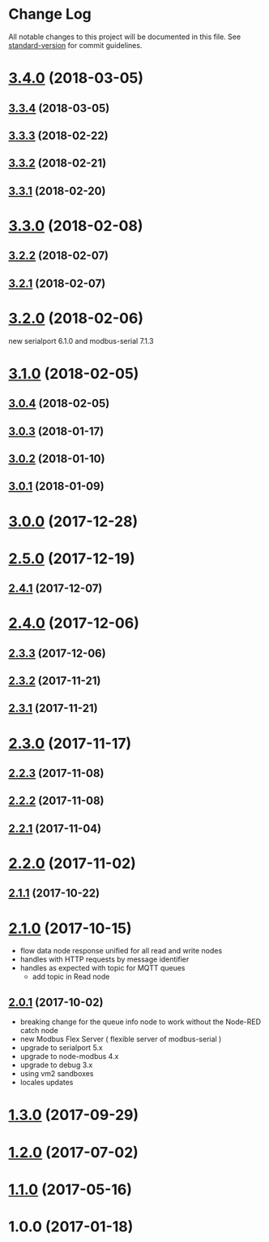 # Change Log

All notable changes to this project will be documented in this file. See [standard-version](https://github.com/conventional-changelog/standard-version) for commit guidelines.

<a name="3.4.0"></a>
# [3.4.0](https://github.com/biancode/node-red-contrib-modbus/compare/v3.3.4...v3.4.0) (2018-03-05)



<a name="3.3.4"></a>
## [3.3.4](https://github.com/biancode/node-red-contrib-modbus/compare/v3.3.2...v3.3.4) (2018-03-05)



<a name="3.3.3"></a>
## [3.3.3](https://github.com/biancode/node-red-contrib-modbus/compare/v3.3.2...v3.3.3) (2018-02-22)



<a name="3.3.2"></a>
## [3.3.2](https://github.com/biancode/node-red-contrib-modbus/compare/v3.3.1...v3.3.2) (2018-02-21)



<a name="3.3.1"></a>
## [3.3.1](https://github.com/biancode/node-red-contrib-modbus/compare/v3.3.0...v3.3.1) (2018-02-20)



<a name="3.3.0"></a>
# [3.3.0](https://github.com/biancode/node-red-contrib-modbus/compare/v3.2.2...v3.3.0) (2018-02-08)



<a name="3.2.2"></a>
## [3.2.2](https://github.com/biancode/node-red-contrib-modbus/compare/v3.0.5-npm-error...v3.2.2) (2018-02-07)



<a name="3.2.1"></a>
## [3.2.1](https://github.com/biancode/node-red-contrib-modbus/compare/v3.0.5-npm-error...v3.2.1) (2018-02-07)



<a name="3.2.0"></a>
# [3.2.0](https://github.com/biancode/node-red-contrib-modbus/compare/v3.0.5-npm-error...v3.2.0) (2018-02-06)

new serialport 6.1.0 and modbus-serial 7.1.3

<a name="3.1.0"></a>
# [3.1.0](https://github.com/biancode/node-red-contrib-modbus/compare/v3.0.2...v3.1.0) (2018-02-05)



<a name="3.0.4"></a>
## [3.0.4](https://github.com/biancode/node-red-contrib-modbus/compare/v3.0.2...v3.0.4) (2018-02-05)



<a name="3.0.3"></a>
## [3.0.3](https://github.com/biancode/node-red-contrib-modbus/compare/v3.0.2...v3.0.3) (2018-01-17)



<a name="3.0.2"></a>
## [3.0.2](https://github.com/biancode/node-red-contrib-modbus/compare/v3.0.1...v3.0.2) (2018-01-10)



<a name="3.0.1"></a>
## [3.0.1](https://github.com/biancode/node-red-contrib-modbus/compare/v3.0.0...v3.0.1) (2018-01-09)



<a name="3.0.0"></a>
# [3.0.0](https://github.com/biancode/node-red-contrib-modbus/compare/v2.5.0...v3.0.0) (2017-12-28)



<a name="2.5.0"></a>
# [2.5.0](https://github.com/biancode/node-red-contrib-modbus/compare/v2.4.1...v2.5.0) (2017-12-19)



<a name="2.4.1"></a>
## [2.4.1](https://github.com/biancode/node-red-contrib-modbus/compare/v2.4.0...v2.4.1) (2017-12-07)



<a name="2.4.0"></a>
# [2.4.0](https://github.com/biancode/node-red-contrib-modbus/compare/v2.3.2...v2.4.0) (2017-12-06)



<a name="2.3.3"></a>
## [2.3.3](https://github.com/biancode/node-red-contrib-modbus/compare/v2.3.2...v2.3.3) (2017-12-06)



<a name="2.3.2"></a>
## [2.3.2](https://github.com/biancode/node-red-contrib-modbus/compare/v2.3.1...v2.3.2) (2017-11-21)



<a name="2.3.1"></a>
## [2.3.1](https://github.com/biancode/node-red-contrib-modbus/compare/v2.3.0...v2.3.1) (2017-11-21)



<a name="2.3.0"></a>
# [2.3.0](https://github.com/biancode/node-red-contrib-modbus/compare/v2.2.3...v2.3.0) (2017-11-17)



<a name="2.2.3"></a>
## [2.2.3](https://github.com/biancode/node-red-contrib-modbus/compare/v2.2.2...v2.2.3) (2017-11-08)



<a name="2.2.2"></a>
## [2.2.2](https://github.com/biancode/node-red-contrib-modbus/compare/v2.2.1...v2.2.2) (2017-11-08)



<a name="2.2.1"></a>
## [2.2.1](https://github.com/biancode/node-red-contrib-modbus/compare/v2.2.0...v2.2.1) (2017-11-04)



<a name="2.2.0"></a>
# [2.2.0](https://github.com/biancode/node-red-contrib-modbus/compare/v2.1.1...v2.2.0) (2017-11-02)



<a name="2.1.1"></a>
## [2.1.1](https://github.com/biancode/node-red-contrib-modbus/compare/v1.0.16...v2.1.1) (2017-10-22)



<a name="2.1.0"></a>
# [2.1.0](https://github.com/biancode/node-red-contrib-modbus/compare/v2.0.1...v2.1.0) (2017-10-15)

* flow data node response unified for all read and write nodes
* handles with HTTP requests by message identifier
* handles as expected with topic for MQTT queues
    * add topic in Read node

<a name="2.0.1"></a>
## [2.0.1](https://github.com/biancode/node-red-contrib-modbus/compare/v1.3.0...v2.0.1) (2017-10-02)

* breaking change for the queue info node to work without the Node-RED catch node
* new Modbus Flex Server ( flexible server of modbus-serial )
* upgrade to serialport 5.x
* upgrade to node-modbus 4.x
* upgrade to debug 3.x
* using vm2 sandboxes
* locales updates

<a name="1.3.0"></a>
# [1.3.0](https://github.com/biancode/node-red-contrib-modbus/compare/v1.2.0...v1.3.0) (2017-09-29)

<a name="1.2.0"></a>
# [1.2.0](https://github.com/biancode/node-red-contrib-modbus/compare/v1.1.0...v1.2.0) (2017-07-02)

<a name="1.1.0"></a>
# [1.1.0](https://github.com/biancode/node-red-contrib-modbus/compare/v1.0.0...v1.1.0) (2017-05-16)

<a name="1.0.0"></a>
# 1.0.0 (2017-01-18)